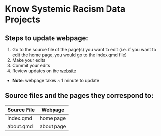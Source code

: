 # Know Systemic Racism Data Projects

## Steps to update webpage:
1. Go to the source file of the page(s) you want to edit (i.e. if you want to edit the home page, you would go to the index.qmd file)
2. Make your edits 
3. Commit your edits
4. Review updates on the [website](https://know-systemic-racism.github.io/)
  - **Note**: webpage takes ~ 1 minute to update




## Source files and the pages they correspond to:
| Source File    | Webpage |
| ----------- | ----------- |
| index.qmd      | home page       |
| about.qmd   | about page        |

